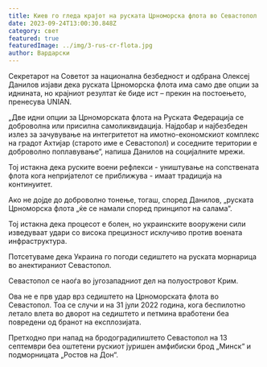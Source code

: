 ```yaml
---
title: Киев го гледа крајот на руската Црноморска флота во Севастопол
date: 2023-09-24T13:00:30.848Z
category: свет
featured: true
featuredImage: ../img/3-rus-cr-flota.jpg
author: Вардарски
---
```

Секретарот на Советот за национална безбедност и одбрана Олексеј Данилов изјави дека руската Црноморска флота има само две опции за иднината, но крајниот резултат ќе биде ист – прекин на постоењето, пренесува UNIAN.

„Две идни опции за Црноморската флота на Руската Федерација се доброволна или присилна самоликвидација. Најдобар и најбезбеден излез за зачувување на интегритетот на имотно-економскиот комплекс на градот Ахтијар (старото име е Севастопол) и соседните територии е доброволно поплавување“, напиша Данилов на социјалните мрежи.

Тој истакна дека руските воени рефлекси - уништување на сопствената флота кога непријателот се приближува - имаат традиција на континуитет.

Ако не дојде до доброволно тонење, тогаш, според Данилов, „руската Црноморска флота „ќе се намали според принципот на салама“.

Тој истакна дека процесот е болен, но украинските вооружени сили изведуваат удари со висока прецизност исклучиво против воената инфраструктура.

Потсетуваме дека Украина го погоди седиштето на руската морнарица во анектираниот Севастопол.

Севастопол се наоѓа во југозападниот дел на полуостровот Крим.

Ова не е прв удар врз седиштето на Црноморската флота во Севастопол. Тоа се случи и на 31 јули 2022 година, кога беспилотно летало влета во дворот на седиштето и петмина вработени беа повредени од бранот на експлозијата.

Претходно при напад на бродоградилиштето Севастопол на 13 септември беа оштетени рускиот јуришен амфибиски брод „Минск“ и подморницата „Ростов на Дон“.